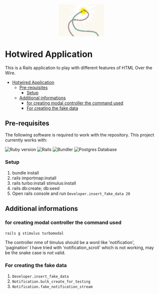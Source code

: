 <p align="center">
  <img src="public/welcome_readme.jpg" alt="Hotwire Logo" width="150"/>
</p>

# Hotwired Application
This is a Rails application to play with different features of HTML Over the Wire.

- [Hotwired Application](#hotwired-application)
  - [Pre-requisites](#pre-requisites)
    - [Setup](#setup)
  - [Additional informations](#additional-informations)
    - [for creating modal controller the command used](#for-creating-modal-controller-the-command-used)
    - [For creating the fake data](#for-creating-the-fake-data)

## Pre-requisites

The following software is required to work with the repository.
This project currently works with:

![Ruby version](https://img.shields.io/static/v1?label=JRuby&message=3.2.2&color=red&&style=for-the-badge)
![Rails](https://img.shields.io/static/v1?label=Rails&message=7.1.3&color=9C312A&&style=for-the-badge)
![Bundler](https://img.shields.io/static/v1?label=Bundler&message=2.3.4&color=f77b07&&style=for-the-badge)
![Postgres Database](https://img.shields.io/static/v1?label=Postgres&message=16&color=green&style=for-the-badge)

### Setup ###

1. bundle install
2. rails importmap:install
3. rails turbo:install stimulus:install
4. rails db:create; db:seed
5. Open rails console and run `Developer.insert_fake_data 20`

## Additional informations

### for creating modal controller the command used
  `rails g stimulus turbomodal`

The controller nme of timulus should be a word like 'notification', 'pagination'
I have tried with 'notification_scroll' which is not working, may be the snake case is not valid.

### For creating the fake data
1. `Developer.insert_fake_data`
2. `Notification.bulk_create_for_testing`
3. `Notification.fake_notification_stream`
